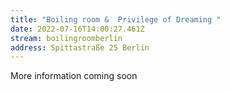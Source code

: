 ```yaml
---
title: "Boiling room &  Privilege of Dreaming "
date: 2022-07-16T14:00:27.461Z
stream: boilingroomberlin
address: Spittastraße 25 Berlin
---
```

More information coming soon